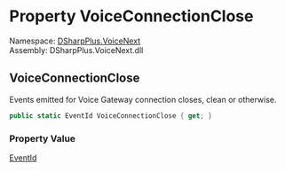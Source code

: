 # Property VoiceConnectionClose

Namespace: [DSharpPlus.VoiceNext](DSharpPlus.VoiceNext.md)  
Assembly: DSharpPlus.VoiceNext.dll

## <a id="DSharpPlus_VoiceNext_VoiceNextEvents_VoiceConnectionClose"></a>VoiceConnectionClose

Events emitted for Voice Gateway connection closes, clean or otherwise.

```csharp
public static EventId VoiceConnectionClose { get; }
```

### Property Value

[EventId](https://learn.microsoft.com/dotnet/api/microsoft.extensions.logging.eventid)

